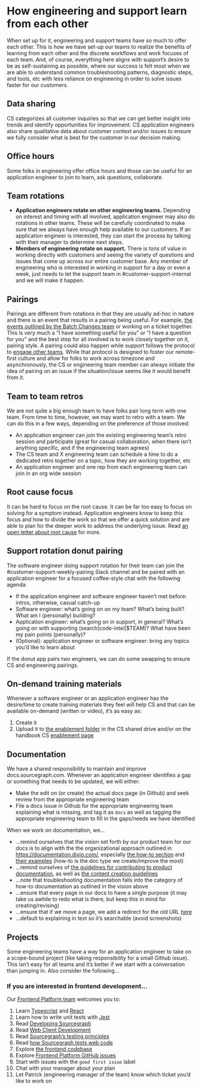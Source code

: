 # How engineering and support learn from each other

When set up for it, engineering and support teams have so much to offer each other. This is how we have set-up our teams to realize the benefits of learning from each other and the discrete workflows and work focuses of each team. And, of course, everything here aligns with support’s desire to be as self-sustaining as possible, where our success is felt most when we are able to understand common troubleshooting patterns, diagnostic steps, and tools, etc with less reliance on engineering in order to solve issues faster for our customers.

## Data sharing

CS categorizes all customer inquiries so that we can get better insight into trends and identify opportunities for improvement. CS application engineers also share qualitative data about customer context and/or issues to ensure we fully consider what is best for the customer in our decision making.

## Office hours

Some folks in engineering offer office hours and those can be useful for an application engineer to join to learn, ask questions, collaborate.

## Team rotations

- **Application engineers rotate on other engineering teams.** Depending on interest and timing with all involved, application engineer may also do rotations in other teams. These will be carefully coordinated to make sure that we always have enough help available to our customers. If an application engineer is interested, they can start the process by talking with their manager to determine next steps.
- **Members of engineering rotate on support.** There is tons of value in working directly with customers and seeing the variety of questions and issues that come up across our entire customer base. Any member of engineering who is interested in working in support for a day or even a week, just needs to let the support team in #customer-support-internal and we will make it happen.

## Pairings

Pairings are different from rotations in that they are usually ad-hoc in nature and there is an event that results in a pairing being useful. For example, [the events outlined by the Batch Changes team](../engineering/code-graph/batch-changes/supporting-batch-changes.md#support-pairing) or working on a ticket together. This is very much a “I have something useful for you” or “I have a question for you” and the best step for all involved is to work closely together on it, pairing style. A pairing could also happen while support follows the protocol to [engage other teams](engaging-other-teams.md). While that protocol is designed to foster our remote-first culture and allow for folks to work across timezone and asynchronously, the CS or engineering team member can always initiate the idea of pairing on an issue if the situation/issue seems like it would benefit from it.

## Team to team retros

We are not quite a big enough team to have folks pair long term with one team. From time to time, however, we may want to retro with a team. We can do this in a few ways, depending on the preference of those involved:

- An application engineer can join the existing engineering team’s retro session and participate (great for casual collaboration, when there isn’t anything specific, and if the engineering team agrees)
- The CS team and X engineering team can schedule a time to do a dedicated retro together on a topic, how they are working together, etc
- An application engineer and one rep from each engineering team can join in an org wide session

## Root cause focus

It can be hard to focus on the root cause. It can be far too easy to focus on solving for a symptom instead. Application engineers know to keep this focus and how to divide the work so that we offer a quick solution and are able to plan for the deeper work to address the underlying issue. Read [an open letter about root cause](root-cause.md) for more.

## Support rotation donut pairing

The software engineer doing support rotation for their team can join the #customer-support-weekly-pairing Slack channel and be paired with an application engineer for a focused coffee-style chat with the following agenda:

- If the application engineer and software engineer haven’t met before: intros, otherwise, casual catch-up
- Software engineer: what’s going on on my team? What’s being built? What am I (personally) building?
- Application engineer: what’s going on in support, in general? What’s going on with supporting (search|code-intel|$TEAM)? What have been my pain points (personally)?
- (Optional): application engineer or software engineer: bring any topics you’d like to learn about

If the donut app pairs two engineers, we can do some swapping to ensure CS and engineering pairings.

## On-demand training materials

Whenever a software engineer or an application engineer has the desire/time to create training materials they feel will help CS and that can be available on-demand (written or video), it’s as easy as:

1. Create it
2. Upload it to [the enablement folder](https://drive.google.com/drive/folders/1SSOwnsX_yNFadod88AQOxmFiINDgYoRr) in the CS shared drive and/or on the handbook CS [enablement page](support-enablement.md)

## Documentation

We have a shared responsibility to maintain and improve docs.sourcegraph.com. Whenever an application engineer identifies a gap or something that needs to be updated, we will either:

- Make the edit on (or create) the actual docs page (in Github) and seek review from the appropriate engineering team
- File a docs issue in Github for the appropriate engineering team explaining what is missing, and tag it as `docs` as well as tagging the appropriate engineering team to fill in the gaps/needs we have identified

When we work on documentation, we…

- ...remind ourselves that the vision set forth by our product team for our docs is to align with the the organizational approach outlined in https://documentation.divio.com/, especially [the how-to section](https://documentation.divio.com/how-to-guides/) and [their examples](https://docs.divio.com/en/latest/how-to/) (how-to is the doc type we create/improve the most)
- ...remind ourselves of [the guidelines for contributing to product documentation](../engineering/product_documentation.md), as well as [the content creation guidelines](../communication/content_guidelines/index.md)
- ...note that troubleshooting documentation falls into the category of how-to documentation as outlined in the vision above
- ...ensure that every page in our docs to have a single purpose (it may take us awhile to redo what is there, but keep this in mind for creating/revising)
- ...ensure that if we move a page, we add a redirect for the old URL [here](https://sourcegraph.com/github.com/sourcegraph/sourcegraph/-/blob/doc/_resources/assets/redirects)
- ...default to explaining in text so it’s searchable (avoid screenshots)

## Projects

Some engineering teams have a way for an application engineer to take on a scope-bound project (like taking responsibility for a small Github issue). This isn’t easy for all teams and it’s better if we start with a conversation than jumping in. Also consider the following…

### If you are interested in frontend development...

Our [Frontend Platform team](../engineering/enablement/frontend-platform/index.md) welcomes you to:

1. Learn [Typescript](https://www.typescriptlang.org/) and [React](https://reactjs.org/)
2. Learn how to write unit tests with [Jest](https://jestjs.io/docs/getting-started)
3. Read [Developing Sourcegraph ](https://docs.sourcegraph.com/dev)
4. Read [Web Client Development ](https://docs.sourcegraph.com/dev/background-information/web)
5. Read [Sourcegraph’s testing principles](https://docs.sourcegraph.com/dev/background-information/testing_principles)
6. Read [how Sourcegraph tests web code](https://docs.sourcegraph.com/dev/background-information/testing_web_code)
7. Explore [the frontend codebase ](https://github.com/sourcegraph/sourcegraph/tree/main/client)
8. Explore [Frontend Platform GitHub issues](https://github.com/sourcegraph/sourcegraph/labels/team%2Ffrontend-platform)
9. Start with issues with the `good first issue` label
10. Chat with your manager about your plan
11. Let Patrick (engineering manager of the team) know which ticket you’d like to work on

